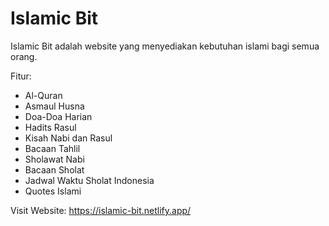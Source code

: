 # Islamic Bit
Islamic Bit adalah website yang menyediakan kebutuhan islami bagi semua orang.

Fitur:
* Al-Quran
* Asmaul Husna
* Doa-Doa Harian
* Hadits Rasul
* Kisah Nabi dan Rasul
* Bacaan Tahlil
* Sholawat Nabi
* Bacaan Sholat
* Jadwal Waktu Sholat Indonesia
* Quotes Islami

Visit Website: https://islamic-bit.netlify.app/
